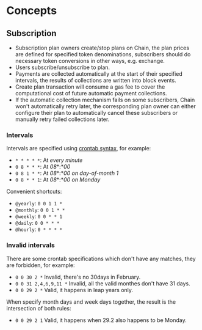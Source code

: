 <!--
order: 1
-->

# Concepts

## Subscription

- Subscription plan owners create/stop plans on Chain, the plan prices are defined for specified token denominations, subscribers should do necessary token conversions in other ways, e.g. exchange.
- Users subscribe/unsubscribe to plan.
- Payments are collected automatically at the start of their specified intervals, the results of collections are written into block events.
- Create plan transaction will consume a gas fee to cover the computational cost of future automatic payment collections.
- If the automatic collection mechanism fails on some subscribers, Chain won't automatically retry later, the corresponding plan owner can either configure their plan to automatically cancel these subscribers or manually retry failed collections later.

### Intervals

Intervals are specified using [crontab syntax](https://crontab.guru/), for example:

- `* * * * *`: At *every minute*
- `0 8 * * *`: At *08**:**00*
- `0 8 1 * *`: At *08**:**00* *on day-of-month 1*
- `0 8 * * 1`: At *08**:**00* *on Monday*

Convenient shortcuts:

- `@yearly`: `0 0 1 1 *`
- `@monthly`: `0 0 1 * *`
- `@weekly`: `0 0 * * 1`
- `@daily`: `0 0 * * *`
- `@hourly`: `0 * * * *`

### Invalid intervals

There are some crontab specifications which don't have any matches, they are forbidden, for example:

- `0 0 30 2 *` Invalid, there's no 30days in February.
- `0 0 31 2,4,6,9,11 *` Invalid, all the valid monthes don't have 31 days.
- `0 0 29 2 *` Valid, it happens in leap years only.

When specify month days and week days together, the result is the intersection of both rules:

- `0 0 29 2 1` Valid, it happens when 29.2 also happens to be Monday.